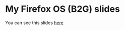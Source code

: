 # My Firefox OS (B2G) slides 
You can see this slides [here](http://ccarruitero.github.com/b2g-slides)
